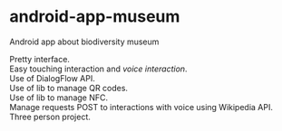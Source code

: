 # android-app-museum
Android app about biodiversity museum

Pretty interface.  
Easy touching interaction and *voice interaction*.  
Use of DialogFlow API.   
Use of lib to manage QR codes.  
Use of lib to manage NFC.  
Manage requests POST to interactions with voice using Wikipedia API.  
Three person project.

